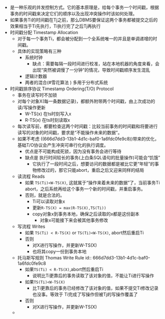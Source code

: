 - 是一种乐观的并发控制方式。它的基本原理是，给每个事务一个时间戳，根据事务的时间戳来决定它们的顺序以及出现冲突操作时该如何处理。
- 如果事务Ti的时间戳在Tj之前，那么DBMS要保证这两个事务都被提交之后的效果相当于Ti先执行，Ti执行完了之后Tj再执行
- 时间戳分配 Timestamp Allocation
	- 对于每一个事务Ti，都会被分配到一个全系统唯一的并且是单调递增的时间戳。
	- 具体的实现策略有三种
		- 系统时钟
			- 缺点：需要每隔一段时间进行校准，站在本地机器的角度来看，会出现“突然被调慢了一分钟”的情况，导致时间戳顺序发生混乱
		- 逻辑计数器
		- 两者的混合(#雪花算法 ) 多用于分布式系统
- 时间戳排序协议 Timestamp Ordering(T/O) Protocol
	- 事务在读写时不加锁
	- 对每个对象X(每一条数据记录)，都额外附带两个时间戳，由上次成功的读/写操作更新
		- W-TS(x) 在ts时刻写入x
		- R-TS(x) 在ts时刻读取x
	- 每次读写前，都要检查这两个时间戳：比较当前事务的时间戳和将要进行读写的对象的时间戳，要求是“不能操作未来的数据”。
	- 如果不考虑 ((666d7dd3-13b1-4d1c-baf0-1a6fdc0fe9c8))带来的优化，基础T/O协议会产生冲突可串行化的执行调度。
		- 优点是不可能构成死锁，因为没有事务会进行等待
		- 缺点是 执行时间较长的事务(上白条SQL语句的批量操作)可能会“饥饿”
			- 它执行了一段时间之后，想要访问的数据都是被比它更“年轻”的事物修改过的，那它只能abort，重启之后又迎来同样的结局
	- 读流程 Reads
		- 如果 `TS(Ti)<W-TS(X)`, 这就属于“操作来着未来的数据”了，当前事务Ti abort，之后系统再给这个事务一个新的时间戳，并重启事务。
		- 否则，就是合法的。
			- Ti可以读取对象x
			- 更新`R-TS(X) = max(R-TS(X),TS(Ti))`
			- copy对象x到事务本地，确保之后读取的x都是这份副本
				- 对象x可能接下来会被其他事务修改
	- 写流程 Writes
		- 如果 `TS(Ti) < R-TS(X)` or `TS(Ti)<W-TS(X)`, abort然后重启Ti
		- 否则
			- 对X进行写操作，并更新W-TS(X)
			- 也将其copy一份到事务本地
	- 托马斯写规则 Thomas Write Rule
	  id:: 666d7dd3-13b1-4d1c-baf0-1a6fdc0fe9c8
		- 如果`TS(Ti) < R-TS(X)`,abort然后重启Ti
			- 说明比Ti更靠后的事务读取了该对象的值，不能让Ti进行写操作
		- 如果`TS(Ti)<W-TS(X)`
			- 比Ti更靠后的事务已经修改了该对象的值，如果不提交Ti修改记录也没事。等效于 Ti完成了写操作但被Tj的写操作覆盖了
		- 否则
			- 对X进行写操作，并更新W-TS(X)
	-